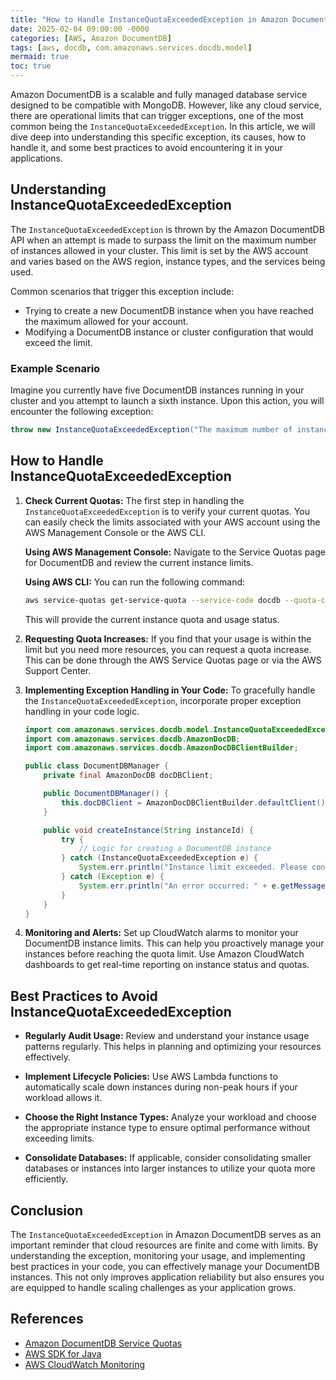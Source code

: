 ```yaml
---
title: "How to Handle InstanceQuotaExceededException in Amazon DocumentDB"
date: 2025-02-04 09:00:00 -0000
categories: [AWS, Amazon DocumentDB]
tags: [aws, docdb, com.amazonaws.services.docdb.model]
mermaid: true
toc: true
---
```



Amazon DocumentDB is a scalable and fully managed database service designed to be compatible with MongoDB. However, like any cloud service, there are operational limits that can trigger exceptions, one of the most common being the `InstanceQuotaExceededException`. In this article, we will dive deep into understanding this specific exception, its causes, how to handle it, and some best practices to avoid encountering it in your applications.

## Understanding InstanceQuotaExceededException

The `InstanceQuotaExceededException` is thrown by the Amazon DocumentDB API when an attempt is made to surpass the limit on the maximum number of instances allowed in your cluster. This limit is set by the AWS account and varies based on the AWS region, instance types, and the services being used.

Common scenarios that trigger this exception include:

- Trying to create a new DocumentDB instance when you have reached the maximum allowed for your account.
- Modifying a DocumentDB instance or cluster configuration that would exceed the limit.

### Example Scenario

Imagine you currently have five DocumentDB instances running in your cluster and you attempt to launch a sixth instance. Upon this action, you will encounter the following exception:

```java
throw new InstanceQuotaExceededException("The maximum number of instances has been exceeded.");
```

## How to Handle InstanceQuotaExceededException

1. **Check Current Quotas:**
   The first step in handling the `InstanceQuotaExceededException` is to verify your current quotas. You can easily check the limits associated with your AWS account using the AWS Management Console or the AWS CLI.

   **Using AWS Management Console:**
   Navigate to the Service Quotas page for DocumentDB and review the current instance limits.

   **Using AWS CLI:**
   You can run the following command:

   ```bash
   aws service-quotas get-service-quota --service-code docdb --quota-code L-9A2E7C2B
   ```

   This will provide the current instance quota and usage status.

2. **Requesting Quota Increases:**
   If you find that your usage is within the limit but you need more resources, you can request a quota increase. This can be done through the AWS Service Quotas page or via the AWS Support Center.

3. **Implementing Exception Handling in Your Code:**
   To gracefully handle the `InstanceQuotaExceededException`, incorporate proper exception handling in your code logic.

   ```java
   import com.amazonaws.services.docdb.model.InstanceQuotaExceededException;
   import com.amazonaws.services.docdb.AmazonDocDB;
   import com.amazonaws.services.docdb.AmazonDocDBClientBuilder;

   public class DocumentDBManager {
       private final AmazonDocDB docDBClient;

       public DocumentDBManager() {
           this.docDBClient = AmazonDocDBClientBuilder.defaultClient();
       }

       public void createInstance(String instanceId) {
           try {
               // Logic for creating a DocumentDB instance
           } catch (InstanceQuotaExceededException e) {
               System.err.println("Instance limit exceeded. Please consider terminating an existing instance or requesting a quota increase.");
           } catch (Exception e) {
               System.err.println("An error occurred: " + e.getMessage());
           }
       }
   }
   ```

4. **Monitoring and Alerts:**
   Set up CloudWatch alarms to monitor your DocumentDB instance limits. This can help you proactively manage your instances before reaching the quota limit. Use Amazon CloudWatch dashboards to get real-time reporting on instance status and quotas.

## Best Practices to Avoid InstanceQuotaExceededException

- **Regularly Audit Usage:** Review and understand your instance usage patterns regularly. This helps in planning and optimizing your resources effectively.
  
- **Implement Lifecycle Policies:** Use AWS Lambda functions to automatically scale down instances during non-peak hours if your workload allows it.

- **Choose the Right Instance Types:** Analyze your workload and choose the appropriate instance type to ensure optimal performance without exceeding limits.

- **Consolidate Databases:** If applicable, consider consolidating smaller databases or instances into larger instances to utilize your quota more efficiently.

## Conclusion

The `InstanceQuotaExceededException` in Amazon DocumentDB serves as an important reminder that cloud resources are finite and come with limits. By understanding the exception, monitoring your usage, and implementing best practices in your code, you can effectively manage your DocumentDB instances. This not only improves application reliability but also ensures you are equipped to handle scaling challenges as your application grows.

## References

- [Amazon DocumentDB Service Quotas](https://docs.aws.amazon.com/documentdb/latest/userguide/limits.html)
- [AWS SDK for Java](https://aws.amazon.com/sdk-for-java/)
- [AWS CloudWatch Monitoring](https://docs.aws.amazon.com/AmazonCloudWatch/latest/monitoring/WhatIsCloudWatch.html)